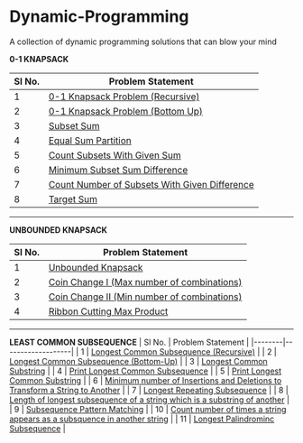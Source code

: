 # Dynamic-Programming
A collection of dynamic programming  solutions that can blow your mind

**0-1 KNAPSACK**

| Sl No. | Problem Statement | 
|--------|-------------------|
| 1 | [0-1 Knapsack Problem (Recursive)](https://github.com/MainakRepositor/Dynamic-Programming/blob/master/1.py) |
| 2 | [0-1 Knapsack Problem (Bottom Up)](https://github.com/MainakRepositor/Dynamic-Programming/blob/master/2.py) |
| 3 | [Subset Sum](https://github.com/MainakRepositor/Dynamic-Programming/blob/master/3.py) |
| 4 | [Equal Sum Partition](https://github.com/MainakRepositor/Dynamic-Programming/blob/master/4.py) |
| 5 | [Count Subsets With Given Sum](https://github.com/MainakRepositor/Dynamic-Programming/blob/master/5.py) |
| 6 | [Minimum Subset Sum Difference](https://github.com/MainakRepositor/Dynamic-Programming/blob/master/6.py) |
| 7 | [Count Number of Subsets With Given Difference](https://github.com/MainakRepositor/Dynamic-Programming/blob/master/7.py) |
| 8 | [Target Sum](https://github.com/MainakRepositor/Dynamic-Programming/blob/master/8.py) |

<hr>

**UNBOUNDED KNAPSACK**

| Sl No. | Problem Statement | 
|--------|-------------------|
| 1 | [Unbounded Knapsack](https://github.com/MainakRepositor/Dynamic-Programming/blob/master/9.py) |
| 2 | [Coin Change I (Max number of combinations)](https://github.com/MainakRepositor/Dynamic-Programming/blob/master/10.py) |
| 3 | [Coin Change II (Min number of combinations)](https://github.com/MainakRepositor/Dynamic-Programming/blob/master/11.py) |
| 4 | [Ribbon Cutting Max Product](https://github.com/MainakRepositor/Dynamic-Programming/blob/master/12.py) |

<hr>

**LEAST COMMON SUBSEQUENCE**
| Sl No. | Problem Statement | 
|--------|-------------------|
| 1 | [Longest Common Subsequence (Recursive)](https://github.com/MainakRepositor/Dynamic-Programming/blob/master/13.py) |
| 2 | [Longest Common Subsequence (Bottom-Up)](https://github.com/MainakRepositor/Dynamic-Programming/blob/master/14.py) |
| 3 | [Longest Common Substring](https://github.com/MainakRepositor/Dynamic-Programming/blob/master/15.py) |
| 4 | [Print Longest Common Subsequence](https://github.com/MainakRepositor/Dynamic-Programming/blob/master/16.py) |
| 5 | [Print Longest Common Substring](https://github.com/MainakRepositor/Dynamic-Programming/blob/master/17.py) |
| 6 | [Minimum number of Insertions and Deletions to Transform a String to Another](https://github.com/MainakRepositor/Dynamic-Programming/blob/master/18.py) |
| 7 | [Longest Repeating Subsequence](https://github.com/MainakRepositor/Dynamic-Programming/blob/master/19.py) |
| 8 | [Length of longest subsequence of a string which is a substring of another](https://github.com/MainakRepositor/Dynamic-Programming/blob/master/20.py) | 
| 9 | [Subsequence Pattern Matching](https://github.com/MainakRepositor/Dynamic-Programming/blob/master/21.py) | 
| 10 | [Count number of times a string appears as a subsquence in another string](https://github.com/MainakRepositor/Dynamic-Programming/blob/master/22.py) | 
| 11 | [Longest Palindrominc Subsequence](https://github.com/MainakRepositor/Dynamic-Programming/blob/master/23.py) | 
